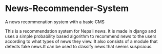 # News-Recommender-System
A news recommenation system with a basic CMS

This is a recommendation system for Nepali news. It is made in django and uses a simple probability based algorithm to recommend news 
to the users according to what types of news they view. It also consists of a module that detects fake news.It can be used to 
classify news that seems suspicious.
